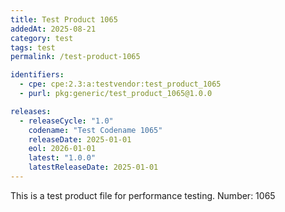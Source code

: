 ```yaml
---
title: Test Product 1065
addedAt: 2025-08-21
category: test
tags: test
permalink: /test-product-1065

identifiers:
  - cpe: cpe:2.3:a:testvendor:test_product_1065
  - purl: pkg:generic/test_product_1065@1.0.0

releases:
  - releaseCycle: "1.0"
    codename: "Test Codename 1065"
    releaseDate: 2025-01-01
    eol: 2026-01-01
    latest: "1.0.0"
    latestReleaseDate: 2025-01-01
---
```


This is a test product file for performance testing. Number: 1065
